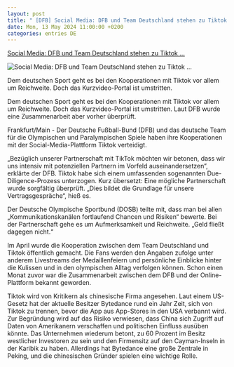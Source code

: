 ```yaml
---
layout: post
title: " [DFB] Social Media: DFB und Team Deutschland stehen zu Tiktok ..."
date: Mon, 13 May 2024 11:00:00 +0200
categories: entries DE
---
```

[Social Media: DFB und Team Deutschland stehen zu Tiktok ...](https://www.mz.de/sport/fussball/dfb-und-team-deutschland-stehen-zu-tiktok-partnerschaften-3844303)

![Social Media: DFB und Team Deutschland stehen zu Tiktok ...](https://bmg-images.forward-publishing.io/2024/05/15/ca82e9fd-1f01-4a24-9bba-ca7b9020aca7.jpeg?rect=0%2C97%2C2048%2C1152&w=1024)

Dem deutschen Sport geht es bei den Kooperationen mit Tiktok vor allem um Reichweite. Doch das Kurzvideo-Portal ist umstritten.

Dem deutschen Sport geht es bei den Kooperationen mit Tiktok vor allem um Reichweite. Doch das Kurzvideo-Portal ist umstritten. Laut DFB wurde eine Zusammenarbeit aber vorher überprüft.

Frankfurt/Main - Der Deutsche Fußball-Bund (DFB) und das deutsche Team für die Olympischen und Paralympischen Spiele haben ihre Kooperationen mit der Social-Media-Plattform Tiktok verteidigt.

„Bezüglich unserer Partnerschaft mit TikTok möchten wir betonen, dass wir uns intensiv mit potenziellen Partnern im Vorfeld auseinandersetzen“, erklärte der DFB. Tiktok habe sich einem umfassenden sogenannten Due-Diligence-Prozess unterzogen. Kurz übersetzt: Eine mögliche Partnerschaft wurde sorgfältig überprüft. „Dies bildet die Grundlage für unsere Vertragsgespräche“, hieß es.

Der Deutsche Olympische Sportbund (DOSB) teilte mit, dass man bei allen „Kommunikationskanälen fortlaufend Chancen und Risiken“ bewerte. Bei der Partnerschaft gehe es um Aufmerksamkeit und Reichweite. „Geld fließt dagegen nicht.“

Im April wurde die Kooperation zwischen dem Team Deutschland und Tiktok öffentlich gemacht. Die Fans werden den Angaben zufolge unter anderem Livestreams der Medaillenfeiern und persönliche Einblicke hinter die Kulissen und in den olympischen Alltag verfolgen können. Schon einen Monat zuvor war die Zusammenarbeit zwischen dem DFB und der Online-Plattform bekannt geworden.

Tiktok wird von Kritikern als chinesische Firma angesehen. Laut einem US-Gesetz hat der aktuelle Besitzer Bytedance rund ein Jahr Zeit, sich von Tiktok zu trennen, bevor die App aus App-Stores in den USA verbannt wird. Zur Begründung wird auf das Risiko verwiesen, dass China sich Zugriff auf Daten von Amerikanern verschaffen und politischen Einfluss ausüben könnte. Das Unternehmen wiederum betont, zu 60 Prozent im Besitz westlicher Investoren zu sein und den Firmensitz auf den Cayman-Inseln in der Karibik zu haben. Allerdings hat Bytedance eine große Zentrale in Peking, und die chinesischen Gründer spielen eine wichtige Rolle.

